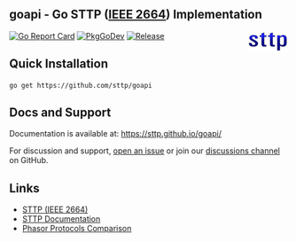 ## goapi - Go STTP ([IEEE 2664](https://standards.ieee.org/project/2664.html)) Implementation

<img align="right" src="assets/sttp.png">

[![Go Report Card](https://goreportcard.com/badge/github.com/sttp/goapi)](https://goreportcard.com/report/github.com/sttp/goapi)
[![PkgGoDev](https://pkg.go.dev/badge/github.com/sttp/goapi)](https://pkg.go.dev/github.com/sttp/goapi)
[![Release](https://img.shields.io/github/release/sttp/goapi.svg?style=flat-square)](https://github.com/sttp/goapi/releases/latest)

## Quick Installation
```console
go get https://github.com/sttp/goapi
```

## Docs and Support
Documentation is available at: https://sttp.github.io/goapi/

For discussion and support, [open an issue](https://github.com/sttp/goapi/issues) or join our [discussions channel](https://github.com/sttp/goapi/discussions) on GitHub.


## Links

* [STTP (IEEE 2664)](https://standards.ieee.org/project/2664.html)
* [STTP Documentation](https://sttp.github.io/documentation/)
* [Phasor Protocols Comparison](https://www.osti.gov/servlets/purl/1504742)